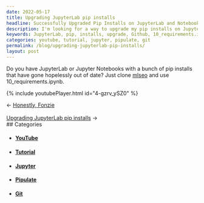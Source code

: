 ```yaml
---
date: 2022-05-17
title: Upgrading JupyterLab pip installs
headline: Successfully Upgraded Pip Installs on JupyterLab and Notebooks!
description: I'm looking for a way to upgrade my pip installs on JupyterLab and Jupyter Notebooks. I found a solution! I cloned mlseo from Github and used 10_requirements.ipynb. To learn more, I watched a video tutorial on YouTube. Check out my blog post to get the full scoop.
keywords: JupyterLab, pip, installs, upgrade, Github, 10_requirements.ipynb, video, tutorial, YouTube, May 17th, 2022, mlseo, clone
categories: youtube, tutorial, jupyter, pipulate, git
permalink: /blog/upgrading-jupyterlab-pip-installs/
layout: post
---
```



Do you have JupyterLab or Jupyter Notebooks with a bunch of pip installs that
have gone hopelessly out of date? Just clone
[mlseo](https://github.com/miklevin/mlseo/) and use 10_requirements.ipynb.

{% include youtubePlayer.html id="4-gzrv_ySZ0" %}


<div class="arrow-links"><div class="post-nav-prev"><span class="arrow">&larr;&nbsp;</span><a href="/blog/honestly-fonzie/">Honestly, Fonzie</a></div> &nbsp; <div class="post-nav-next"><a href="/blog/upgrading-jupyterlab-pip-installs/">Upgrading JupyterLab pip installs</a><span class="arrow">&nbsp;&rarr;</span></div></div>
## Categories

<ul>
<li><h4><a href='/youtube/'>YouTube</a></h4></li>
<li><h4><a href='/tutorial/'>Tutorial</a></h4></li>
<li><h4><a href='/jupyter/'>Jupyter</a></h4></li>
<li><h4><a href='/pipulate/'>Pipulate</a></h4></li>
<li><h4><a href='/git/'>Git</a></h4></li></ul>